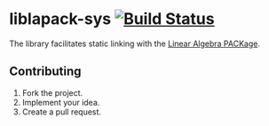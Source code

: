 # liblapack-sys [![Build Status][travis-svg]][travis-url]

The library facilitates static linking with the [Linear Algebra PACKage][1].

## Contributing

1. Fork the project.
2. Implement your idea.
3. Create a pull request.

[1]: http://www.netlib.org/lapack/

[travis-svg]: https://travis-ci.org/stainless-steel/liblapack-sys.svg?branch=master
[travis-url]: https://travis-ci.org/stainless-steel/liblapack-sys
[docs]: https://stainless-steel.github.io/liblapack-sys
